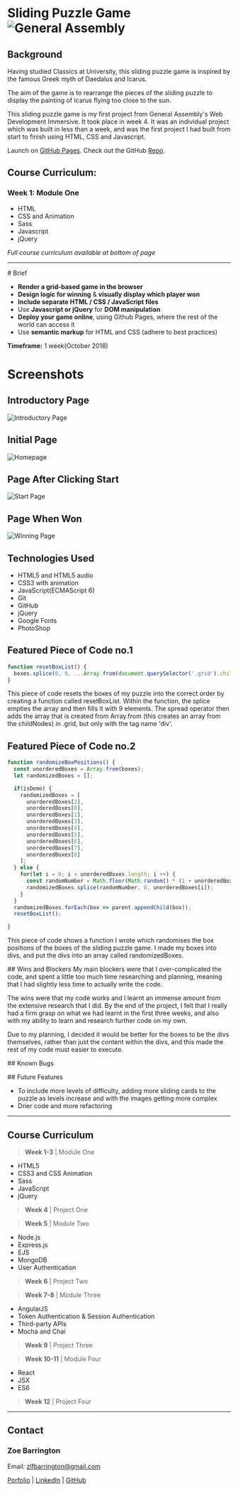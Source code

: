 # **Sliding Puzzle Game** ![General Assembly](https://camo.githubusercontent.com/6ce15b81c1f06d716d753a61f5db22375fa684da/68747470733a2f2f67612d646173682e73332e616d617a6f6e6177732e636f6d2f70726f64756374696f6e2f6173736574732f6c6f676f2d39663838616536633963333837313639306533333238306663663535376633332e706e67)

## Background
Having studied Classics at University, this sliding puzzle game is inspired by the famous Greek myth of Daedalus and Icarus.

The aim of the game is to rearrange the pieces of the sliding puzzle to display the painting of Icarus flying too close to the sun.

This sliding puzzle game is my first project from General Assembly's Web Development Immersive. It took place in week 4. It was an individual project which was built in less than a week, and was the first project I had built from start to finish using HTML, CSS and Javascript.

Launch on [GitHub Pages](https://zoebarrington.github.io/wdi-project-one/). Check out the GitHub [Repo](https://github.com/zoebarrington/wdi-project-one).

## Course Curriculum:
### Week 1: Module One   
* HTML
* CSS and Animation
* Sass
* Javascript
* jQuery

*Full course curriculum available at bottom of page*

***

# Brief
* **Render a grid-based game in the browser**
* **Design logic for winning** & **visually display which player won**
* **Include separate HTML / CSS / JavaScript files**
* Use **Javascript or jQuery** for **DOM manipulation**
* **Deploy your game online**, using Github Pages, where the rest of the world can access it
* Use **semantic markup** for HTML and CSS (adhere to best practices)

**Timeframe:** 1 week(October 2018)

# **Screenshots**

## Introductory Page
![Introductory Page](screenshots/introductory-page.png)

## Initial Page
![Homepage](screenshots/sliding-puzzle.png)

## Page After Clicking Start
![Start Page](screenshots/start.png)

## Page When Won
![Winning Page](screenshots/winning.png)

## Technologies Used

* HTML5 and HTML5 audio
* CSS3 with animation
* JavaScript(ECMAScript 6)
* Git
* GitHub
* jQuery
* Google Fonts
* PhotoShop

## Featured Piece of Code no.1

```JavaScript
function resetBoxList() {
  boxes.splice(0, 9, ...Array.from(document.querySelector('.grid').childNodes).filter(({tagName}) => tagName === 'DIV'));
}
```
This piece of code resets the boxes of my puzzle into the correct order by creating a function called resetBoxList. Within the function, the splice empties the array and then fills it with 9 elements. The spread operator then adds the array that is created from Array.from (this creates an array from the childNodes) in .grid, but only with the tag name 'div'.


## Featured Piece of Code no.2
```Javascript
function randomizeBoxPositions() {
  const unorderedBoxes = Array.from(boxes);
  let randomizedBoxes = [];

  if(isDemo) {
    randomizedBoxes = [
      unorderedBoxes[2],
      unorderedBoxes[0],
      unorderedBoxes[1],
      unorderedBoxes[3],
      unorderedBoxes[4],
      unorderedBoxes[5],
      unorderedBoxes[6],
      unorderedBoxes[7],
      unorderedBoxes[8]
    ];
  } else {
    for(let i = 0; i < unorderedBoxes.length; i ++) {
      const randomNumber = Math.floor(Math.random() * (1 + unorderedBoxes.length));
      randomizedBoxes.splice(randomNumber, 0, unorderedBoxes[i]);
    }
  }
  randomizedBoxes.forEach(box => parent.appendChild(box));
  resetBoxList();

}
```
This piece of code shows a function I wrote which randomises the box positions of the boxes of the sliding puzzle game. I made my boxes into divs, and put the divs into an array called randomizedBoxes.

## Wins and Blockers
My main blockers were that I over-complicated the code, and spent a little too much time researching and planning, meaning that I had slightly less time to actually write the code.

The wins were that my code works and I learnt an immense amount from the extensive research that I did. By the end of the project, I felt that I really had a firm grasp on what we had learnt in the first three weeks, and also with my ability to learn and research further code on my own.

Due to my planning, I decided it would be better for the boxes to be the divs themselves, rather than just the content within the divs, and this made the rest of my code must easier to execute.

## Known Bugs



## Future Features
* To include more levels of difficulty, adding more sliding cards to the puzzle as levels increase and with the images getting more complex
* Drier code and more refactoring 
***

## Course Curriculum

> **Week 1-3** | Module One  
* HTML5
* CSS3 and CSS Animation
* Sass
* JavaScript
* jQuery

> **Week 4** | Project One

> **Week 5** | Module Two  
* Node.js
* Express.js
* EJS
* MongoDB
* User Authentication  

> **Week 6** | Project Two

> **Week 7-8** | Module Three
* AngularJS
* Token Authentication & Session Authentication
* Third-party APIs
* Mocha and Chai

> **Week 9** | Project Three

> **Week 10-11** | Module Four
* React
* JSX
* ES6

>**Week 12** | Project Four

***
## Contact
### Zoe Barrington  
Email: zlfbarrington@gmail.com

[Porfolio](zoebarrington.com) | [LinkedIn](https://www.linkedin.com/notifications/) | [GitHub](https://github.com/zoebarrington)

